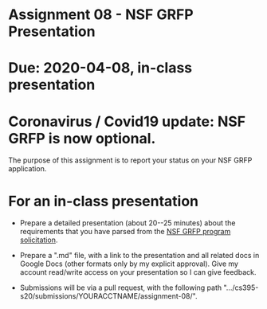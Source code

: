 # Assignment 08 - NSF GRFP Presentation

# Due: 2020-04-08, in-class presentation 
# Coronavirus / Covid19 update: NSF GRFP is now optional.

The purpose of this assignment is to report your status on your NSF GRFP application.  

# For an in-class presentation

* Prepare a detailed presentation (about 20--25 minutes) about the requirements that you have parsed from the [NSF GRFP program solicitation](https://www.nsf.gov/pubs/2019/nsf19590/nsf19590.htm).  

* Prepare a ".md" file, with a link to the presentation and all related docs in Google Docs (other formats only by my explicit approval).  Give my account read/write access on your presentation so I can give feedback.  

* Submissions will be via a pull request, with the following path ".../cs395-s20/submissions/YOURACCTNAME/assignment-08/".  
